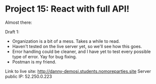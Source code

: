 # Project 15: React with full API!

Almost there:

Draft 1:

* Organization is a bit of a mess. Takes a while to read.
* Haven't tested on the live server yet, so we'll see how this goes.
* Error handling could be cleaner, and I have yet to test every possible type of error. Yay for bug fixing.
* Postman is my friend.

Link to live site: http://danny-demosi.students.nomoreparties.site
Server public IP: 52.250.0.223
